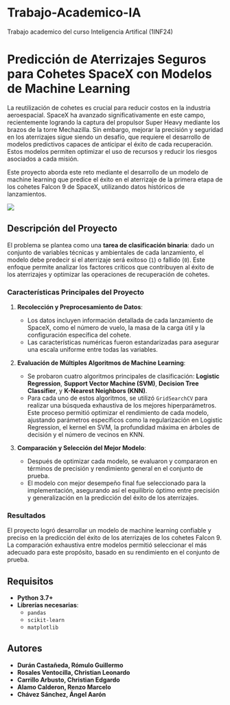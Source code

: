 # Trabajo-Academico-IA
Trabajo academico del curso Inteligencia Artifical (1INF24)

# Predicción de Aterrizajes Seguros para Cohetes SpaceX con Modelos de Machine Learning

La reutilización de cohetes es crucial para reducir costos en la industria aeroespacial. SpaceX ha avanzado significativamente en este campo, recientemente logrando la captura del propulsor Super Heavy mediante los brazos de la torre Mechazilla. Sin embargo, mejorar la precisión y seguridad en los aterrizajes sigue siendo un desafío, que requiere el desarrollo de modelos predictivos capaces de anticipar el éxito de cada recuperación. Estos modelos permiten optimizar el uso de recursos y reducir los riesgos asociados a cada misión.

Este proyecto aborda este reto mediante el desarrollo de un modelo de machine learning que predice el éxito en el aterrizaje de la primera etapa de los cohetes Falcon 9 de SpaceX, utilizando datos históricos de lanzamientos.

![](https://static.emol.cl/emol50/Fotos/2018/02/06/file_MM20180206181838.gif)

## Descripción del Proyecto

El problema se plantea como una **tarea de clasificación binaria**: dado un conjunto de variables técnicas y ambientales de cada lanzamiento, el modelo debe predecir si el aterrizaje será exitoso (`1`) o fallido (`0`). Este enfoque permite analizar los factores críticos que contribuyen al éxito de los aterrizajes y optimizar las operaciones de recuperación de cohetes.

### Características Principales del Proyecto

1. **Recolección y Preprocesamiento de Datos**:
   - Los datos incluyen información detallada de cada lanzamiento de SpaceX, como el número de vuelo, la masa de la carga útil y la configuración específica del cohete.
   - Las características numéricas fueron estandarizadas para asegurar una escala uniforme entre todas las variables.

2. **Evaluación de Múltiples Algoritmos de Machine Learning**:
   - Se probaron cuatro algoritmos principales de clasificación: **Logistic Regression**, **Support Vector Machine (SVM)**, **Decision Tree Classifier**, y **K-Nearest Neighbors (KNN)**.
   - Para cada uno de estos algoritmos, se utilizó `GridSearchCV` para realizar una búsqueda exhaustiva de los mejores hiperparámetros. Este proceso permitió optimizar el rendimiento de cada modelo, ajustando parámetros específicos como la regularización en Logistic Regression, el kernel en SVM, la profundidad máxima en árboles de decisión y el número de vecinos en KNN.

3. **Comparación y Selección del Mejor Modelo**:
   - Después de optimizar cada modelo, se evaluaron y compararon en términos de precisión y rendimiento general en el conjunto de prueba.
   - El modelo con mejor desempeño final fue seleccionado para la implementación, asegurando así el equilibrio óptimo entre precisión y generalización en la predicción del éxito de los aterrizajes.

### Resultados

El proyecto logró desarrollar un modelo de machine learning confiable y preciso en la predicción del éxito de los aterrizajes de los cohetes Falcon 9. La comparación exhaustiva entre modelos permitió seleccionar el más adecuado para este propósito, basado en su rendimiento en el conjunto de prueba.

## Requisitos

- **Python 3.7+**
- **Librerías necesarias**:
  - `pandas`
  - `scikit-learn`
  - `matplotlib`

## Autores

- **Durán Castañeda, Rómulo Guillermo**
- **Rosales Ventocilla, Christian Leonardo**
- **Carrillo Arbusto, Christian Edgardo**
- **Alamo Calderon, Renzo Marcelo**
- **Chávez Sánchez, Ángel Aarón**
